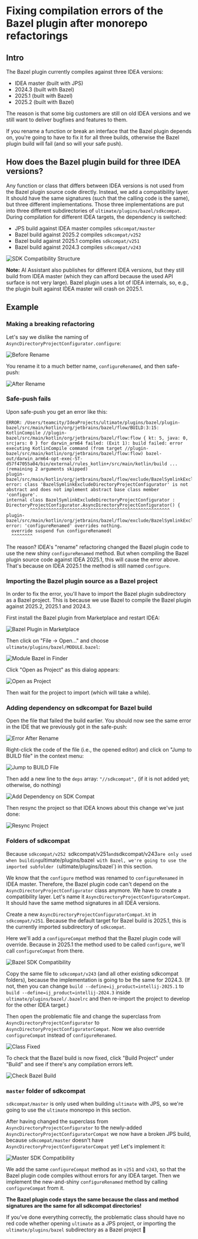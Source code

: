 # Fixing compilation errors of the Bazel plugin after monorepo refactorings

## Intro

The Bazel plugin currently compiles against three IDEA versions:
- IDEA master (built with JPS)
- 2024.3 (built with Bazel)
- 2025.1 (built with Bazel)
- 2025.2 (built with Bazel)

The reason is that some big customers are still on old IDEA versions and we still want to deliver bugfixes and features to them.

If you rename a function or break an interface that the Bazel plugin depends on,
you're going to have to fix it for all three builds, otherwise the Bazel plugin build will fail (and so will your safe push).

## How does the Bazel plugin build for three IDEA versions?

Any function or class that differs between IDEA versions is not used from the Bazel plugin source code directly.
Instead, we add a compatibility layer. It should have the same signatures (such that the calling code is the same),
but three different implementations. Those three implementations are put into three different subdirectories of
`ultimate/plugins/bazel/sdkcompat`.
During compilation for different IDEA targets, the dependency is switched: 
- JPS build against IDEA master compiles `sdkcompat/master`
- Bazel build against 2025.2 compiles `sdkcompat/v252`
- Bazel build against 2025.1 compiles `sdkcompat/v251`
- Bazel build against 2024.3 compiles `sdkcompat/v243`

![SDK Compatibility Structure](sdkcompat/sdkcompat_structure.png)

**Note:** AI Assistant also publishes for different IDEA versions, but they still build from IDEA master (which they can afford because the used API surface is not very large).
Bazel plugin uses a lot of IDEA internals, so, e.g., the plugin built against IDEA master will crash on 2025.1.

## Example

### Making a breaking refactoring

Let's say we dislike the naming of `AsyncDirectoryProjectConfigurator.configure`:

![Before Rename](sdkcompat/before_rename.png)

You rename it to a much better name, `configureRenamed`, and then safe-push:

![After Rename](sdkcompat/after_rename.png)

### Safe-push fails

Upon safe-push you get an error like this:
```
ERROR: /Users/teamcity/IdeaProjects/ultimate/plugins/bazel/plugin-bazel/src/main/kotlin/org/jetbrains/bazel/flow/BUILD:3:15: KotlinCompile //plugin-bazel/src/main/kotlin/org/jetbrains/bazel/flow:flow { kt: 5, java: 0, srcjars: 0 } for darwin_arm64 failed: (Exit 1): build failed: error executing KotlinCompile command (from target //plugin-bazel/src/main/kotlin/org/jetbrains/bazel/flow:flow) bazel-out/darwin_arm64-opt-exec-ST-d57f47055a04/bin/external/rules_kotlin+/src/main/kotlin/build ... (remaining 2 arguments skipped)
plugin-bazel/src/main/kotlin/org/jetbrains/bazel/flow/exclude/BazelSymlinkExcludeDirectoryProjectConfigurator.kt:20:10: error: class 'BazelSymlinkExcludeDirectoryProjectConfigurator' is not abstract and does not implement abstract base class member 'configure'.
internal class BazelSymlinkExcludeDirectoryProjectConfigurator : DirectoryProjectConfigurator.AsyncDirectoryProjectConfigurator() {
         ^^^^^^^^^^^^^^^^^^^^^^^^^^^^^^^^^^^^^^^^^^^^^^^^^^^^^
plugin-bazel/src/main/kotlin/org/jetbrains/bazel/flow/exclude/BazelSymlinkExcludeDirectoryProjectConfigurator.kt:21:3: error: 'configureRenamed' overrides nothing.
  override suspend fun configureRenamed(
  ^^^^^^^^
```

The reason? IDEA's "rename" refactoring changed the Bazel plugin code to use the new shiny `configureRenamed` method.
But when compiling the Bazel plugin source code against IDEA 2025.1, this will cause the error above.
That's because on IDEA 2025.1 the method is still named `configure`.

### Importing the Bazel plugin source as a Bazel project

In order to fix the error, you'll have to import the Bazel plugin subdirectory as a Bazel project.
This is because we use Bazel to compile the Bazel plugin against 2025.2, 2025.1 and 2024.3.

First install the Bazel plugin from Marketplace and restart IDEA:

![Bazel Plugin in Marketplace](sdkcompat/bazel_plugin_marketplace.png)

Then click on "File -> Open..." and choose `ultimate/plugins/bazel/MODULE.bazel`:

![Module Bazel in Finder](sdkcompat/module_bazel_in_finder.png)

Click "Open as Project" as this dialog appears:

![Open as Project](sdkcompat/open_as_project.png)

Then wait for the project to import (which will take a while).

### Adding dependency on sdkcompat for Bazel build

Open the file that failed the build earlier. You should now see the same error in the IDE that we previously got in the safe-push:

![Error After Rename](sdkcompat/error_after_rename.png)

Right-click the code of the file (i.e., the opened editor) and click on "Jump to BUILD file" in the context menu:

![Jump to BUILD File](sdkcompat/jump_to_build_file.png)

Then add a new line to the `deps` array: `"//sdkcompat",` (if it is not added yet; otherwise, do nothing)

![Add Dependency on SDK Compat](sdkcompat/add_dependency_on_sdkcompat.png)

Then resync the project so that IDEA knows about this change we've just done:

![Resync Project](sdkcompat/resync.png)

### Folders of sdkcompat

Because `sdkcompat/v252 `sdkcompat/v251` and `sdkcompat/v243` are only used when building `ultimate/plugins/bazel` with Bazel, we're going to use the imported subfolder (`ultimate/plugins/bazel`)
in this section.

We know that the `configure` method was renamed to `configureRenamed` in IDEA master. Therefore, the Bazel plugin code
can't depend on the `AsyncDirectoryProjectConfigurator` class anymore. We have to create a compatibility layer.
Let's name it `AsyncDirectoryProjectConfiguratorCompat`. It should have the same method signatures in all IDEA versions. 

Create a new `AsyncDirectoryProjectConfiguratorCompat.kt` in `sdkcompat/v251`.
Because the default target for Bazel build is 2025.1, this is the currently imported subdirectory of `sdkcompat`.

Here we'll add a `configureCompat` method that the Bazel plugin code will override. Because in 2025.1 the method
used to be called `configure`, we'll call `configureCompat` from there.

![Bazel SDK Compatibility](sdkcompat/bazel_sdkcompat.png)

Copy the same file to `sdkcompat/v243` (and all other existing sdkcompat folders), because the implementation is going to be the same for 2024.3.
(If not, then you can change `build --define=ij_product=intellij-2025.1` to `build --define=ij_product=intellij-2024.3`
inside `ultimate/plugins/bazel/.bazelrc` and then re-import the project to develop for the other IDEA target.)

Then open the problematic file and change the superclass from `AsyncDirectoryProjectConfigurator` to `AsyncDirectoryProjectConfiguratorCompat`.
Now we also override `configureCompat` instead of `configureRenamed`.

![Class Fixed](sdkcompat/class_fixed.png)

To check that the Bazel build is now fixed, click "Build Project" under "Build" and see if there's any compilation errors left.

![Check Bazel Build](sdkcompat/check_bazel_build.png)

### `master` folder of sdkcompat

`sdkcompat/master` is only used when building `ultimate` with JPS, so we're going to use the `ultimate` monorepo in this section.

After having changed the superclass from `AsyncDirectoryProjectConfigurator` to the newly-added `AsyncDirectoryProjectConfiguratorCompat`
we now have a broken JPS build, because `sdkcompat/master` doesn't have `AsyncDirectoryProjectConfiguratorCompat` yet! Let's implement it:

![Master SDK Compatibility](sdkcompat/master_sdkcompat.png)

We add the same `configureCompat` method as in `v251` and `v243`, so that the Bazel plugin code compiles without errors for any IDEA target. 
Then we implement the new-and-shiny `configureRenamed` method by calling `configureCompat` from it.

**The Bazel plugin code stays the same because the class and method signatures are the same for all sdkcompat directories!**


If you've done everything correctly, the problematic class should have no red code whether opening `ultimate` as a JPS project,
or importing the `ultimate/plugins/bazel` subdirectory as a Bazel project 🎉
